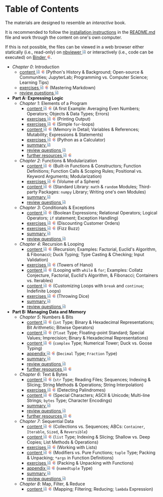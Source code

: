 # Table of Contents

The materials are designed to resemble an *interactive* book.

It is recommended
    to follow the [installation instructions](https://github.com/webartifex/intro-to-python#installation)
        in the [README.md](README.md) file
    and work through the content on one's own computer.

If this is not possible,
    the files can be viewed in a web browser
    either statically (i.e., read-only) on [nbviewer <img height="12" style="display: inline-block" src="static/link/to_nb.png">](https://nbviewer.jupyter.org/github/webartifex/intro-to-python/tree/develop/)
    or interactively (i.e., code can be executed) on [Binder <img height="12" style="display: inline-block" src="static/link/to_mb.png">](https://mybinder.org/v2/gh/webartifex/intro-to-python/develop?urlpath=lab).

- *Chapter 0*: Introduction
  - [content <img height="12" style="display: inline-block" src="static/link/to_nb.png">](https://nbviewer.jupyter.org/github/webartifex/intro-to-python/blob/develop/00_intro/00_content.ipynb)
    [<img height="12" style="display: inline-block" src="static/link/to_mb.png">](https://mybinder.org/v2/gh/webartifex/intro-to-python/develop?urlpath=lab/tree/00_intro/00_content.ipynb)
    (Python's History & Background;
     Open-source & Communities;
     JupyterLab;
     Programming vs. Computer Science;
     Learning Tips)
  - [exercises <img height="12" style="display: inline-block" src="static/link/to_nb.png">](https://nbviewer.jupyter.org/github/webartifex/intro-to-python/blob/develop/00_intro/01_exercises.ipynb)
    [<img height="12" style="display: inline-block" src="static/link/to_mb.png">](https://mybinder.org/v2/gh/webartifex/intro-to-python/develop?urlpath=lab/tree/00_intro/01_exercises.ipynb)
    (Mastering Markdown)
  - [review questions <img height="12" style="display: inline-block" src="static/link/to_nb.png">](https://nbviewer.jupyter.org/github/webartifex/intro-to-python/blob/develop/00_intro/02_review.ipynb)
- **Part A: Expressing Logic**
  - *Chapter 1*: Elements of a Program
    - [content <img height="12" style="display: inline-block" src="static/link/to_nb.png">](https://nbviewer.jupyter.org/github/webartifex/intro-to-python/blob/develop/01_elements/00_content.ipynb)
      [<img height="12" style="display: inline-block" src="static/link/to_mb.png">](https://mybinder.org/v2/gh/webartifex/intro-to-python/develop?urlpath=lab/tree/01_elements/00_content.ipynb)
      (A first Example: Averaging Even Numbers;
       Operators;
       Objects & Data Types;
       Errors)
    - [exercises <img height="12" style="display: inline-block" src="static/link/to_nb.png">](https://nbviewer.jupyter.org/github/webartifex/intro-to-python/blob/develop/01_elements/01_exercises.ipynb)
      [<img height="12" style="display: inline-block" src="static/link/to_mb.png">](https://mybinder.org/v2/gh/webartifex/intro-to-python/develop?urlpath=lab/tree/01_elements/01_exercises.ipynb)
      (Printing Output)
    - [exercises <img height="12" style="display: inline-block" src="static/link/to_nb.png">](https://nbviewer.jupyter.org/github/webartifex/intro-to-python/blob/develop/01_elements/02_exercises.ipynb)
      [<img height="12" style="display: inline-block" src="static/link/to_mb.png">](https://mybinder.org/v2/gh/webartifex/intro-to-python/develop?urlpath=lab/tree/01_elements/02_exercises.ipynb)
      (Simple `for`-loops)
    - [content <img height="12" style="display: inline-block" src="static/link/to_nb.png">](https://nbviewer.jupyter.org/github/webartifex/intro-to-python/blob/develop/01_elements/03_content.ipynb)
      [<img height="12" style="display: inline-block" src="static/link/to_mb.png">](https://mybinder.org/v2/gh/webartifex/intro-to-python/develop?urlpath=lab/tree/01_elements/03_content.ipynb)
      (Memory in Detail;
       Variables & References;
       Mutability;
       Expressions & Statements)
    - [exercises <img height="12" style="display: inline-block" src="static/link/to_nb.png">](https://nbviewer.jupyter.org/github/webartifex/intro-to-python/blob/develop/01_elements/04_exercises.ipynb)
      [<img height="12" style="display: inline-block" src="static/link/to_mb.png">](https://mybinder.org/v2/gh/webartifex/intro-to-python/develop?urlpath=lab/tree/01_elements/04_exercises.ipynb)
      (Python as a Calculator)
    - [summary <img height="12" style="display: inline-block" src="static/link/to_nb.png">](https://nbviewer.jupyter.org/github/webartifex/intro-to-python/blob/develop/01_elements/05_summary.ipynb)
    - [review questions <img height="12" style="display: inline-block" src="static/link/to_nb.png">](https://nbviewer.jupyter.org/github/webartifex/intro-to-python/blob/develop/01_elements/06_review.ipynb)
    - [further resources <img height="12" style="display: inline-block" src="static/link/to_nb.png">](https://nbviewer.jupyter.org/github/webartifex/intro-to-python/blob/develop/01_elements/07_resources.ipynb)
      [<img height="12" style="display: inline-block" src="static/link/to_mb.png">](https://mybinder.org/v2/gh/webartifex/intro-to-python/develop?urlpath=lab/tree/01_elements/07_resources.ipynb)
  - *Chapter 2*: Functions & Modularization
    - [content <img height="12" style="display: inline-block" src="static/link/to_nb.png">](https://nbviewer.jupyter.org/github/webartifex/intro-to-python/blob/develop/02_functions/00_content.ipynb)
      [<img height="12" style="display: inline-block" src="static/link/to_mb.png">](https://mybinder.org/v2/gh/webartifex/intro-to-python/develop?urlpath=lab/tree/02_functions/00_content.ipynb)
      (Built-in Functions & Constructors;
       Function Definitions;
       Function Calls & Scoping Rules;
       Positional vs. Keyword Arguments;
       Modularization)
    - [exercises <img height="12" style="display: inline-block" src="static/link/to_nb.png">](https://nbviewer.jupyter.org/github/webartifex/intro-to-python/blob/develop/02_functions/01_exercises.ipynb)
      [<img height="12" style="display: inline-block" src="static/link/to_mb.png">](https://mybinder.org/v2/gh/webartifex/intro-to-python/develop?urlpath=lab/tree/02_functions/01_exercises.ipynb)
      (Volume of a Sphere)
    - [content <img height="12" style="display: inline-block" src="static/link/to_nb.png">](https://nbviewer.jupyter.org/github/webartifex/intro-to-python/blob/develop/02_functions/02_content.ipynb)
      [<img height="12" style="display: inline-block" src="static/link/to_mb.png">](https://mybinder.org/v2/gh/webartifex/intro-to-python/develop?urlpath=lab/tree/02_functions/02_content.ipynb)
      (Standard Library: `math` & `random` Modules;
       Third-party Packages: `numpy` Library;
       Writing one's own Modules)
    - [summary <img height="12" style="display: inline-block" src="static/link/to_nb.png">](https://nbviewer.jupyter.org/github/webartifex/intro-to-python/blob/develop/02_functions/03_summary.ipynb)
    - [review questions <img height="12" style="display: inline-block" src="static/link/to_nb.png">](https://nbviewer.jupyter.org/github/webartifex/intro-to-python/blob/develop/02_functions/04_review.ipynb)
  - *Chapter 3*: Conditionals & Exceptions
    - [content <img height="12" style="display: inline-block" src="static/link/to_nb.png">](https://nbviewer.jupyter.org/github/webartifex/intro-to-python/blob/develop/03_conditionals/00_content.ipynb)
      [<img height="12" style="display: inline-block" src="static/link/to_mb.png">](https://mybinder.org/v2/gh/webartifex/intro-to-python/develop?urlpath=lab/tree/03_conditionals/00_content.ipynb)
      (Boolean Expressions;
       Relational Operators;
       Logical Operators;
       `if` statement;
       Exception Handling)
    - [exercises <img height="12" style="display: inline-block" src="static/link/to_nb.png">](https://nbviewer.jupyter.org/github/webartifex/intro-to-python/blob/develop/03_conditionals/01_exercises.ipynb)
      [<img height="12" style="display: inline-block" src="static/link/to_mb.png">](https://mybinder.org/v2/gh/webartifex/intro-to-python/develop?urlpath=lab/tree/03_conditionals/01_exercises.ipynb)
      (Discounting Customer Orders)
    - [exercises <img height="12" style="display: inline-block" src="static/link/to_nb.png">](https://nbviewer.jupyter.org/github/webartifex/intro-to-python/blob/develop/03_conditionals/02_exercises.ipynb)
      [<img height="12" style="display: inline-block" src="static/link/to_mb.png">](https://mybinder.org/v2/gh/webartifex/intro-to-python/develop?urlpath=lab/tree/03_conditionals/02_exercises.ipynb)
      (Fizz Buzz)
    - [summary <img height="12" style="display: inline-block" src="static/link/to_nb.png">](https://nbviewer.jupyter.org/github/webartifex/intro-to-python/blob/develop/03_conditionals/03_summary.ipynb)
    - [review questions <img height="12" style="display: inline-block" src="static/link/to_nb.png">](https://nbviewer.jupyter.org/github/webartifex/intro-to-python/blob/develop/03_conditionals/04_review.ipynb)
  - *Chapter 4*: Recursion & Looping
    - [content <img height="12" style="display: inline-block" src="static/link/to_nb.png">](https://nbviewer.jupyter.org/github/webartifex/intro-to-python/blob/develop/04_iteration/00_content.ipynb)
      [<img height="12" style="display: inline-block" src="static/link/to_mb.png">](https://mybinder.org/v2/gh/webartifex/intro-to-python/develop?urlpath=lab/tree/04_iteration/00_content.ipynb)
      (Recursion;
       Examples: Factorial, Euclid's Algorithm, & Fibonacci;
       Duck Typing;
       Type Casting & Checking;
       Input Validation)
    - [exercises <img height="12" style="display: inline-block" src="static/link/to_nb.png">](https://nbviewer.jupyter.org/github/webartifex/intro-to-python/blob/develop/04_iteration/01_exercises.ipynb)
      [<img height="12" style="display: inline-block" src="static/link/to_mb.png">](https://mybinder.org/v2/gh/webartifex/intro-to-python/develop?urlpath=lab/tree/04_iteration/01_exercises.ipynb)
      (Towers of Hanoi)
    - [content <img height="12" style="display: inline-block" src="static/link/to_nb.png">](https://nbviewer.jupyter.org/github/webartifex/intro-to-python/blob/develop/04_iteration/02_content.ipynb)
      [<img height="12" style="display: inline-block" src="static/link/to_mb.png">](https://mybinder.org/v2/gh/webartifex/intro-to-python/develop?urlpath=lab/tree/04_iteration/02_content.ipynb)
      (Looping with `while` & `for`;
       Examples: Collatz Conjecture, Factorial, Euclid's Algorithm, & Fibonacci;
       Containers vs. Iterables)
    - [content <img height="12" style="display: inline-block" src="static/link/to_nb.png">](https://nbviewer.jupyter.org/github/webartifex/intro-to-python/blob/develop/04_iteration/03_content.ipynb)
      [<img height="12" style="display: inline-block" src="static/link/to_mb.png">](https://mybinder.org/v2/gh/webartifex/intro-to-python/develop?urlpath=lab/tree/04_iteration/03_content.ipynb)
      (Customizing Loops with `break` and `continue`;
       Indefinite Loops)
    - [exercises <img height="12" style="display: inline-block" src="static/link/to_nb.png">](https://nbviewer.jupyter.org/github/webartifex/intro-to-python/blob/develop/04_iteration/04_exercises.ipynb)
      [<img height="12" style="display: inline-block" src="static/link/to_mb.png">](https://mybinder.org/v2/gh/webartifex/intro-to-python/develop?urlpath=lab/tree/04_iteration/04_exercises.ipynb)
      (Throwing Dice)
    - [summary <img height="12" style="display: inline-block" src="static/link/to_nb.png">](https://nbviewer.jupyter.org/github/webartifex/intro-to-python/blob/develop/04_iteration/05_summary.ipynb)
    - [review questions <img height="12" style="display: inline-block" src="static/link/to_nb.png">](https://nbviewer.jupyter.org/github/webartifex/intro-to-python/blob/develop/04_iteration/06_review.ipynb)
- **Part B: Managing Data and Memory**
  - *Chapter 5*: Numbers & Bits
    - [content <img height="12" style="display: inline-block" src="static/link/to_nb.png">](https://nbviewer.jupyter.org/github/webartifex/intro-to-python/blob/develop/05_numbers/00_content.ipynb)
      [<img height="12" style="display: inline-block" src="static/link/to_mb.png">](https://mybinder.org/v2/gh/webartifex/intro-to-python/develop?urlpath=lab/tree/05_numbers/00_content.ipynb)
      (`int` Type;
       Binary & Hexadecimal Representations;
       Bit Arithmetic;
       Bitwise Operators)
    - [content <img height="12" style="display: inline-block" src="static/link/to_nb.png">](https://nbviewer.jupyter.org/github/webartifex/intro-to-python/blob/develop/05_numbers/01_content.ipynb)
      [<img height="12" style="display: inline-block" src="static/link/to_mb.png">](https://mybinder.org/v2/gh/webartifex/intro-to-python/develop?urlpath=lab/tree/05_numbers/01_content.ipynb)
      (`float` Type;
       Floating-point Standard;
       Special Values;
       Imprecision;
       Binary & Hexadecimal Representations)
    - [content <img height="12" style="display: inline-block" src="static/link/to_nb.png">](https://nbviewer.jupyter.org/github/webartifex/intro-to-python/blob/develop/05_numbers/02_content.ipynb)
      [<img height="12" style="display: inline-block" src="static/link/to_mb.png">](https://mybinder.org/v2/gh/webartifex/intro-to-python/develop?urlpath=lab/tree/05_numbers/02_content.ipynb)
      (`complex` Type;
       Numerical Tower;
       Duck vs. Goose Typing)
    - [appendix <img height="12" style="display: inline-block" src="static/link/to_nb.png">](https://nbviewer.jupyter.org/github/webartifex/intro-to-python/blob/develop/05_numbers/03_appendix.ipynb)
      [<img height="12" style="display: inline-block" src="static/link/to_mb.png">](https://mybinder.org/v2/gh/webartifex/intro-to-python/develop?urlpath=lab/tree/05_numbers/03_appendix.ipynb)
      (`Decimal` Type;
       `Fraction` Type)
    - [summary <img height="12" style="display: inline-block" src="static/link/to_nb.png">](https://nbviewer.jupyter.org/github/webartifex/intro-to-python/blob/develop/05_numbers/04_summary.ipynb)
    - [review questions <img height="12" style="display: inline-block" src="static/link/to_nb.png">](https://nbviewer.jupyter.org/github/webartifex/intro-to-python/blob/develop/05_numbers/05_review.ipynb)
    - [further resources <img height="12" style="display: inline-block" src="static/link/to_nb.png">](https://nbviewer.jupyter.org/github/webartifex/intro-to-python/blob/develop/05_numbers/06_resources.ipynb)
      [<img height="12" style="display: inline-block" src="static/link/to_mb.png">](https://mybinder.org/v2/gh/webartifex/intro-to-python/develop?urlpath=lab/tree/05_numbers/06_resources.ipynb)
  - *Chapter 6*: Text & Bytes
    - [content <img height="12" style="display: inline-block" src="static/link/to_nb.png">](https://nbviewer.jupyter.org/github/webartifex/intro-to-python/blob/develop/06_text/00_content.ipynb)
      [<img height="12" style="display: inline-block" src="static/link/to_mb.png">](https://mybinder.org/v2/gh/webartifex/intro-to-python/develop?urlpath=lab/tree/06_text/00_content.ipynb)
      (`str` Type;
       Reading Files;
       Sequences;
       Indexing & Slicing;
       String Methods & Operations;
       String Interpolation)
    - [exercises <img height="12" style="display: inline-block" src="static/link/to_nb.png">](https://nbviewer.jupyter.org/github/webartifex/intro-to-python/blob/develop/06_text/01_exercises.ipynb)
      [<img height="12" style="display: inline-block" src="static/link/to_mb.png">](https://mybinder.org/v2/gh/webartifex/intro-to-python/develop?urlpath=lab/tree/06_text/01_exercises.ipynb)
      (Detecting Palindromes)
    - [content <img height="12" style="display: inline-block" src="static/link/to_nb.png">](https://nbviewer.jupyter.org/github/webartifex/intro-to-python/blob/develop/06_text/02_content.ipynb)
      [<img height="12" style="display: inline-block" src="static/link/to_mb.png">](https://mybinder.org/v2/gh/webartifex/intro-to-python/develop?urlpath=lab/tree/06_text/02_content.ipynb)
      (Special Characters;
       ASCII & Unicode;
       Multi-line Strings;
       `bytes` Type;
       Character Encodings)
    - [summary <img height="12" style="display: inline-block" src="static/link/to_nb.png">](https://nbviewer.jupyter.org/github/webartifex/intro-to-python/blob/develop/06_text/03_summary.ipynb)
    - [review questions <img height="12" style="display: inline-block" src="static/link/to_nb.png">](https://nbviewer.jupyter.org/github/webartifex/intro-to-python/blob/develop/06_text/04_review.ipynb)
    - [further resources <img height="12" style="display: inline-block" src="static/link/to_nb.png">](https://nbviewer.jupyter.org/github/webartifex/intro-to-python/blob/develop/06_text/05_resources.ipynb)
      [<img height="12" style="display: inline-block" src="static/link/to_mb.png">](https://mybinder.org/v2/gh/webartifex/intro-to-python/develop?urlpath=lab/tree/06_text/05_resources.ipynb)
  - *Chapter 7*: Sequential Data
    - [content <img height="12" style="display: inline-block" src="static/link/to_nb.png">](https://nbviewer.jupyter.org/github/webartifex/intro-to-python/blob/develop/07_sequences/00_content.ipynb)
      [<img height="12" style="display: inline-block" src="static/link/to_mb.png">](https://mybinder.org/v2/gh/webartifex/intro-to-python/develop?urlpath=lab/tree/07_sequences/00_content.ipynb)
      (Collections vs. Sequences;
       ABCs: `Container`, `Iterable`, `Sized`, & `Reversible`)
    - [content <img height="12" style="display: inline-block" src="static/link/to_nb.png">](https://nbviewer.jupyter.org/github/webartifex/intro-to-python/blob/develop/07_sequences/01_content.ipynb)
      [<img height="12" style="display: inline-block" src="static/link/to_mb.png">](https://mybinder.org/v2/gh/webartifex/intro-to-python/develop?urlpath=lab/tree/07_sequences/01_content.ipynb)
      (`list` Type;
       Indexing & Slicing;
       Shallow vs. Deep Copies;
       List Methods & Operations)
    - [exercises <img height="12" style="display: inline-block" src="static/link/to_nb.png">](https://nbviewer.jupyter.org/github/webartifex/intro-to-python/blob/develop/07_sequences/02_exercises.ipynb)
      [<img height="12" style="display: inline-block" src="static/link/to_mb.png">](https://mybinder.org/v2/gh/webartifex/intro-to-python/develop?urlpath=lab/tree/07_sequences/02_exercises.ipynb)
      (Working with Lists)
    - [content <img height="12" style="display: inline-block" src="static/link/to_nb.png">](https://nbviewer.jupyter.org/github/webartifex/intro-to-python/blob/develop/07_sequences/03_content.ipynb)
      [<img height="12" style="display: inline-block" src="static/link/to_mb.png">](https://mybinder.org/v2/gh/webartifex/intro-to-python/develop?urlpath=lab/tree/07_sequences/03_content.ipynb)
      (Modifiers vs. Pure Functions;
       `tuple` Type;
       Packing & Unpacking;
       `*args` in Function Definitions)
    - [exercises <img height="12" style="display: inline-block" src="static/link/to_nb.png">](https://nbviewer.jupyter.org/github/webartifex/intro-to-python/blob/develop/07_sequences/04_exercises.ipynb)
      [<img height="12" style="display: inline-block" src="static/link/to_mb.png">](https://mybinder.org/v2/gh/webartifex/intro-to-python/develop?urlpath=lab/tree/07_sequences/04_exercises.ipynb)
      (Packing & Unpacking with Functions)
    - [appendix <img height="12" style="display: inline-block" src="static/link/to_nb.png">](https://nbviewer.jupyter.org/github/webartifex/intro-to-python/blob/develop/07_sequences/05_appendix.ipynb)
      [<img height="12" style="display: inline-block" src="static/link/to_mb.png">](https://mybinder.org/v2/gh/webartifex/intro-to-python/develop?urlpath=lab/tree/07_sequences/05_appendix.ipynb)
      (`namedtuple` Type)
    - [summary <img height="12" style="display: inline-block" src="static/link/to_nb.png">](https://nbviewer.jupyter.org/github/webartifex/intro-to-python/blob/develop/07_sequences/06_summary.ipynb)
    - [review questions <img height="12" style="display: inline-block" src="static/link/to_nb.png">](https://nbviewer.jupyter.org/github/webartifex/intro-to-python/blob/develop/07_sequences/07_review.ipynb)
  - *Chapter 8*: Map, Filter, & Reduce
    - [content <img height="12" style="display: inline-block" src="static/link/to_nb.png">](https://nbviewer.jupyter.org/github/webartifex/intro-to-python/blob/develop/08_mfr/00_content.ipynb)
      [<img height="12" style="display: inline-block" src="static/link/to_mb.png">](https://mybinder.org/v2/gh/webartifex/intro-to-python/develop?urlpath=lab/tree/08_mfr/00_content.ipynb)
      (Mapping;
       Filtering;
       Reducing;
       `lambda` Expression)